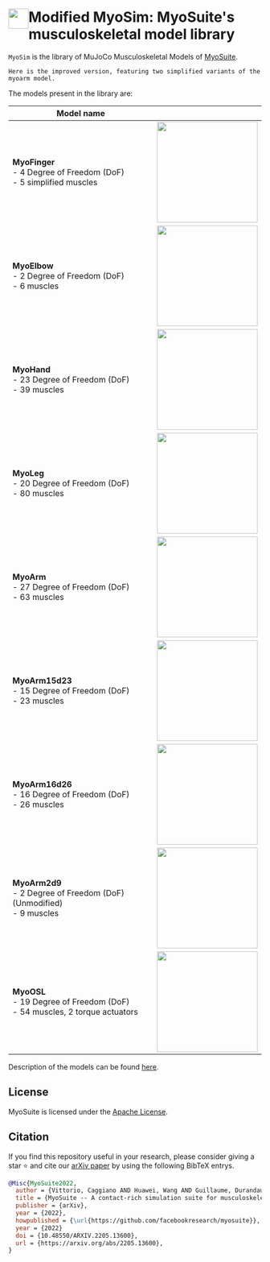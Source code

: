 # <img  style="float: left;" src="https://user-images.githubusercontent.com/23240128/233209820-821715e0-07e6-4dbc-8133-d915a7ea06b7.png" width=40> Modified MyoSim: MyoSuite's musculoskeletal model library

 `MyoSim` is the library of MuJoCo Musculoskeletal Models of [MyoSuite](https://github.com/facebookresearch/myoSuite).

`Here is the improved version, featuring two simplified variants of the myoarm model.`

The models present in the library are:

| Model name  | |
|-----------|--------------------|
| **MyoFinger** <br> - 4 Degree of Freedom (DoF) <br> - 5 simplified muscles |<img src="https://user-images.githubusercontent.com/23240128/232323930-d1721f87-731b-432d-bafd-8c818ab4bbfe.png" width="200">|
| **MyoElbow**  <br> - 2 Degree of Freedom (DoF) <br> - 6 muscles | <img src="https://user-images.githubusercontent.com/23240128/232323890-6a601a82-1d3c-4e12-901c-0fd9cf232691.png" width="200">|
| **MyoHand**  <br>  - 23 Degree of Freedom (DoF) <br> - 39 muscles | <img src="https://user-images.githubusercontent.com/23240128/232323950-39552200-614b-4c73-aab5-8a78daa0f5f3.png" width="200">|
| **MyoLeg**  <br>  - 20 Degree of Freedom (DoF) <br> - 80 muscles | <img src="https://user-images.githubusercontent.com/12837145/236839645-e34eab3f-0358-4ca8-8ae0-68a5c08585e4.png" width="200">|
| **MyoArm**  <br>  - 27 Degree of Freedom (DoF) <br> - 63 muscles | <img src="https://picgo-liusiyuan.oss-cn-beijing.aliyuncs.com/picgo-lsy/202502271618571.png" width="200">|
| **MyoArm15d23**  <br>  - 15 Degree of Freedom (DoF) <br> - 23 muscles | <img src="https://picgo-liusiyuan.oss-cn-beijing.aliyuncs.com/picgo-lsy/202502271618911.png" width="200">|
| **MyoArm16d26**  <br>  - 16 Degree of Freedom (DoF) <br> - 26 muscles | <img src="https://picgo-liusiyuan.oss-cn-beijing.aliyuncs.com/picgo-lsy/202502271618911.png" width="200">|
| **MyoArm2d9**  <br>  - 2 Degree of Freedom (DoF) (Unmodified) <br> - 9 muscles | <img src="https://picgo-liusiyuan.oss-cn-beijing.aliyuncs.com/picgo-lsy/202502271618541.png" width="200">|
| **MyoOSL**  <br>  - 19 Degree of Freedom (DoF) <br> - 54 muscles, 2 torque actuators | <img src="https://github.com/elladyr/myo_sim/assets/5383997/ec9dfc65-94ba-457f-8375-594c0e3a89b5" width="200">|


Description of the models can be found [here](https://myosuite.readthedocs.io/en/latest/suite.html#models).

## License

MyoSuite is licensed under the [Apache License](LICENSE).

## Citation

If you find this repository useful in your research, please consider giving a star ⭐ and cite our [arXiv paper](https://arxiv.org/abs/2205.13600)  by using the following BibTeX entrys.

```BibTeX
@Misc{MyoSuite2022,
  author = {Vittorio, Caggiano AND Huawei, Wang AND Guillaume, Durandau AND Massimo, Sartori AND Vikash, Kumar},
  title = {MyoSuite -- A contact-rich simulation suite for musculoskeletal motor control},
  publisher = {arXiv},
  year = {2022},
  howpublished = {\url{https://github.com/facebookresearch/myosuite}},
  year = {2022}
  doi = {10.48550/ARXIV.2205.13600},
  url = {https://arxiv.org/abs/2205.13600},
}
```
